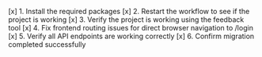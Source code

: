 [x] 1. Install the required packages
[x] 2. Restart the workflow to see if the project is working
[x] 3. Verify the project is working using the feedback tool
[x] 4. Fix frontend routing issues for direct browser navigation to /login
[x] 5. Verify all API endpoints are working correctly
[x] 6. Confirm migration completed successfully